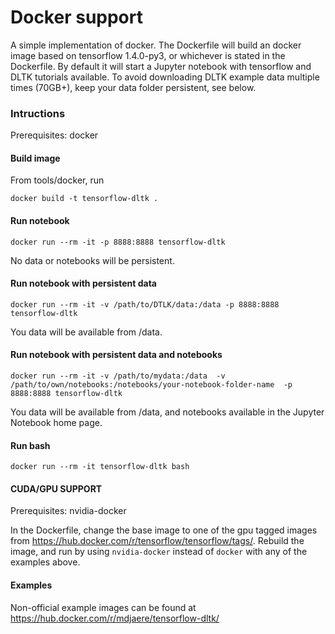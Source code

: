 # Docker support

A simple implementation of docker. The Dockerfile will build an docker image based on tensorflow 1.4.0-py3, or whichever is stated in the Dockerfile. By default it will start a Jupyter notebook with tensorflow and DLTK tutorials available. To avoid downloading DLTK example data multiple times (70GB+), keep your data folder persistent, see below.

### Intructions
Prerequisites: docker

#### Build image
From tools/docker, run

`docker build -t tensorflow-dltk .`

#### Run notebook
`docker run --rm -it -p 8888:8888 tensorflow-dltk`

No data or notebooks will be persistent.

#### Run notebook with persistent data
`docker run --rm -it -v /path/to/DTLK/data:/data -p 8888:8888 tensorflow-dltk`

You data will be available from /data.

#### Run notebook with persistent data and notebooks
`docker run --rm -it -v /path/to/mydata:/data  -v /path/to/own/notebooks:/notebooks/your-notebook-folder-name  -p 8888:8888 tensorflow-dltk`

You data will be available from /data, and notebooks available in the Jupyter Notebook home page.

#### Run bash
`docker run --rm -it tensorflow-dltk bash`

#### CUDA/GPU SUPPORT
Prerequisites: nvidia-docker

In the Dockerfile, change the base image to one of the gpu tagged images from https://hub.docker.com/r/tensorflow/tensorflow/tags/. Rebuild the image, and run by using `nvidia-docker` instead of `docker` with any of the examples above.

#### Examples
Non-official example images can be found at https://hub.docker.com/r/mdjaere/tensorflow-dltk/
